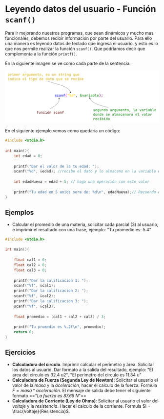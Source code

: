 # Leyendo datos del usuario - Función `scanf()`

Para ir mejorando nuestros programas, que sean dinámicos y mucho mas funcionales, debemos recibir información por parte del usuario. Para ello una manera es leyendo datos de teclado que ingresa el usuario, y esto es lo que nos permite realizar la función `scanf()`. Que podríamos decir que complementa a la función `printf()`.

En la siguiente imagen se ve como cada parte de la sentencia:

![scanf](./assets/scanf.png)

En el siguiente ejemplo vemos como quedaría un código:

```c
#include <stdio.h>

int main(){
    int edad = 0;

    printf("Dar el valor de la tu edad: ");
    scanf("%d", &edad); //recibo el dato y lo almaceno en la variable edad

    int edadNueva = edad + 5; // hago una operación con este valor 

    printf("Tu edad en 5 anios sera de: %d\n", edadNueva);// Recuerda que los símbolos del abecedario ingles no tiene la eñe, y no podemos poner de manera directa ese símbolo especial
}
```

## Ejemplos

- Calcular el promedio de una materia, solicitar cada parcial (3) al usuario, e imprimir el resultado con una frase, ejemplo: "Tu promedio es: 5.4"

```c
#include <stdio.h>

int main(){
    
    float cal1 = 0;
    float cal2 = 0;
    float cal3 = 0;

    printf("Dar la calificacion 1: ");
    scanf("%f", &cal1);
    printf("Dar la calificacion 2: ");
    scanf("%f", &cal2);
    printf("Dar la calificacion 3: ");
    scanf("%f", &cal3);

    float promedio = (cal1 + cal2 + cal3) / 3;

    printf("Tu promedio es %.2f\n", promedio);
    return 0;
}
``` 

## Ejercicios

- **Calculadora del circulo**. Imprimir calcular el perímetro y área. Solicitar los datos al usuario. Dar formato a la salida del resultado, ejemplo: "El area del circulo es 32.4 u2", "El perímetro del circulo es 11.34 u"
- **Calculadora de Fuerza (Segunda Ley de Newton)**: Solicitar al usuario el valor de la *masa* y la *aceleración*, hacer el calculo de la fuerza. Formula $F=masa * aceleración$. El mensaje de salida debe tener el siguiente formato =="*La fuerza es 87.65 N*"==
- **Calculadora de Corriente (Ley de Ohms)**: Solicitar al usuario el valor del *voltaje* y la *resistencia*. Hacer el calculo de la corriente. Formula $I = \frac{Voltaje}{Resistencia}$.